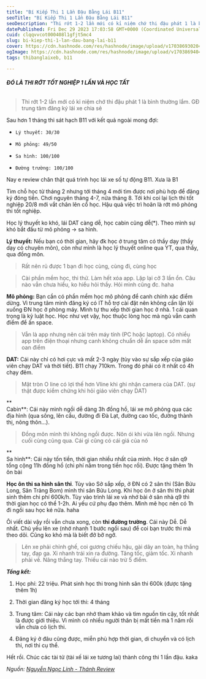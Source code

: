 ```yaml
---
title: "Bí Kiếp Thi 1 Lần Đậu Bằng Lái B11"
seoTitle: "Bí Kiếp Thi 1 Lần Đậu Bằng Lái B11"
seoDescription: "Thi rớt 1-2 lần mới có kỉ niệm chớ thi đậu phát 1 là bình thường lắm. GĐ trung tâm đăng ký lái xe chia sẻ"
datePublished: Fri Dec 29 2023 17:03:58 GMT+0000 (Coordinated Universal Time)
cuid: clqqvvcot000408l1gfjt5mc4
slug: bi-kiep-thi-1-lan-dau-bang-lai-b11
cover: https://cdn.hashnode.com/res/hashnode/image/upload/v1703869302045/5df87cd7-9ccc-4a13-aaa1-1de6fdbb9616.jpeg
ogImage: https://cdn.hashnode.com/res/hashnode/image/upload/v1703869404894/777263ce-4644-41dd-bb1c-9ccd826ab0e8.jpeg
tags: thibanglaixeb, b11

---
```


###### **ĐÓ LÀ THI RỚT TỐT NGHIỆP 1 LẦN VÀ HỌC TẤT**

> Thi rớt 1-2 lần mới có kỉ niệm chớ thi đậu phát 1 là bình thường lắm. GĐ trung tâm đăng ký lái xe chia sẻ

Sau hơn 1 tháng thi sát hạch B11 với kết quả ngoài mong đợi:

* `Lý thuyết: 30/30`
    
* `Mô phỏng: 49/50`
    
* `Sa hình: 100/100`
    
* `Đường trường: 100/100`
    

Nay e review chân thật quá trình học lái xe số tự động B11. Xưa là B1

Tìm chỗ học từ tháng 2 nhưng tới tháng 4 mới tìm được nơi phù hợp để đăng ký đóng tiền. Chơi nguyên tháng 4-7, nửa tháng 8. Tới khi coi lại lịch thi tốt nghiệp 20/8 mới vắt chân lên cổ học. Hậu quả việc trì hoãn là rớt mô phỏng thi tốt nghiệp.

Học lý thuyết ko khó, lái DAT càng dễ, học cabin cũng dễ(\*). Theo mình sự khó bắt đầu từ mô phỏng → sa hình.

**Lý thuyết:** Nếu bạn có thời gian, hãy đk học ở trung tâm có thầy dạy (thầy dạy có chuyên môn), còn như mình là học lý thuyết online qua YT, qua thầy, qua đồng môn.

> Rất nên rủ được 1 bạn đi học cùng, cùng đi, cùng học

> Cài phần mềm học, thi thử. Làm hết xóa app. Lặp lại cỡ 3 lần ổn. Câu nào vẫn chưa hiểu, ko hiểu hỏi thầy. Hỏi mình cũng đc. haha

**Mô phỏng:** Bạn cần có phần mềm học mô phỏng để canh chính xác điểm dừng. Vì trung tâm mình đăng ký có IT hỗ trợ cài đặt nên không cần lặn lội xuống ĐN học ở phòng máy. Mình tự thu xếp thời gian học ở nhà. 1 cái quan trọng là kỷ luật học. Học như vẹt vậy, học thuộc lòng học mà ngủ vẫn canh điểm để ấn space.

> Vẫn là app nhưng nên cài trên máy tính (PC hoặc laptop). Có nhiều app trên điện thoại nhưng canh không chuẩn dễ ấn space sớm mất oan điểm

**DAT:** Cái này chỉ có hơi cực và mất 2-3 ngày (tùy vào sự sắp xếp của giáo viên chạy DAT và thời tiết). B11 chạy 710km. Trong đó phải có ít nhất có 4h chạy đêm.

> Mặt tròn O line có lợi thế hơn Vline khi ghi nhận camera của DAT. (sự thật được kiểm chứng khi hỏi giáo viên chạy DAT)

**  
Cabin**: Cái này mình ngồi dễ dàng 3h đồng hồ, lái xe mô phỏng qua các địa hình (qua sông, lên cầu, đường đi Đà Lạt, đường cao tốc, đường thành thị, nông thôn...).

> Đồng môn mình thì không ngồi được. Nôn ói khi vừa lên ngồi. Nhưng cuối cùng cũng qua. Cái gì cũng có cái giá của nó

**  
Sa hình**: Cái này tốn tiền, thời gian nhiều nhất của mình. Học ở sân q9 tổng cộng 11h đồng hồ (chi phí nằm trong tiền học rồi). Được tặng thêm 1h ôn bài

**Học ôn thi sa hình sân thi**. Tùy vào Sở sắp xếp, ở ĐN có 2 sân thi (Sân Bửu Long, Sân Trảng Bom) mình thi sân Bửu Long. Khi học ôn ở sân thi thì phát sinh thêm chi phí 600k/h. Tùy vào trình lái xe và nhớ bài ở sân nhà q9 thì thời gian học có thể 1-2h. Ai yếu cứ phụ đạo thêm. Mình mê học nên có 1h đi ngồi sau học ké nữa. haha

  
Ôi viết dài vậy rồi vẫn chưa xong, còn **thi đường trường**. Cái này Dễ. Dễ nhất. Chủ yếu lên xe (nhớ nhanh 1 bước ngồi sau) để coi bạn trước thi mà theo dõi. Cũng ko khó mà là biết đở bỡ ngỡ.

> Lên xe phải chỉnh ghế, coi gương chiếu hậu, gài dây an toàn, hạ thắng tay, đạp ga. Xi nhanh trái xin ra đường. Tăng tốc, giảm tốc. Xi nhanh phải về. Nâng thắng tay. Thiếu cái nào trừ 5 điểm.

***Tổng kết:***

1. Học phí: 22 triệu. Phát sinh học thi trong hình sân thi 600k (được tặng thêm 1h)
    
2. Thời gian đăng ký học tới thi: 4 tháng
    
3. Trung tâm: Cái này các bạn nhớ tham khảo và tìm nguồn tin cậy, tốt nhất là được giới thiệu. Vì mình có nhiều người thân bị mất tiền mà 1 năm rồi vẫn chưa có lịch thi.
    
4. Đăng ký ở đâu cũng được, miễn phù hợp thời gian, di chuyển và có lịch thi, nơi thi cụ thể.
    

  
Hết rồi. Chúc các tài tử (tài xế lái xe tương lai) thành công thi 1 lần đậu. kaka

*Nguồn:* [*Nguyễn Ngọc Linh - Thánh Review*](https://www.facebook.com/groups/1125804114216204?multi_permalinks=3360812904048636&hoisted_section_header_type=recently_seen)